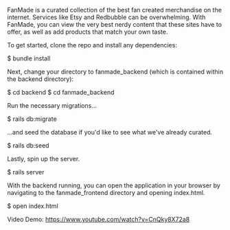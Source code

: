 FanMade is a curated collection of the best fan created merchandise on the internet. Services like Etsy and Redbubble can be overwhelming. With FanMade, you can view the very best nerdy content that these sites have to offer, as well as add products that match your own taste. 

To get started, clone the repo and install any dependencies:

$ bundle install

Next, change your directory to fanmade_backend (which is contained within the backend directory):

$ cd backend
$ cd fanmade_backend

Run the necessary migrations...

$ rails db:migrate

...and seed the database if you'd like to see what we've already curated. 

$ rails db:seed

Lastly, spin up the server. 

$ rails server

With the backend running, you can open the application in your browser by navigating to the fanmade_frontend directory and opening index.html. 

$ open index.html

Video Demo: https://www.youtube.com/watch?v=CnQky8X72a8
